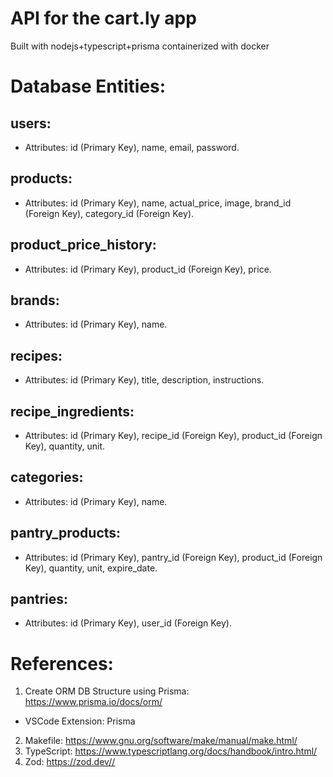 # API for the cart.ly app

Built with nodejs+typescript+prisma containerized with docker

# Database Entities:
## users: 
* Attributes: id (Primary Key), name, email, password.
## products:
* Attributes: id (Primary Key), name, actual_price, image, brand_id (Foreign Key), category_id (Foreign Key).
## product_price_history:
* Attributes: id (Primary Key), product_id (Foreign Key), price.
## brands:
* Attributes: id (Primary Key), name.
## recipes:
* Attributes: id (Primary Key), title, description, instructions.
## recipe_ingredients:
* Attributes: id (Primary Key), recipe_id (Foreign Key), product_id (Foreign Key), quantity, unit.
## categories:
* Attributes: id (Primary Key), name.
## pantry_products:
* Attributes: id (Primary Key), pantry_id (Foreign Key), product_id (Foreign Key), quantity, unit, expire_date.
## pantries:
* Attributes: id (Primary Key), user_id (Foreign Key).


# References:
1. Create ORM DB Structure using Prisma: <https://www.prisma.io/docs/orm/>
- VSCode Extension: Prisma
2. Makefile: <https://www.gnu.org/software/make/manual/make.html/>
3. TypeScript: <https://www.typescriptlang.org/docs/handbook/intro.html/>
4. Zod: <https://zod.dev//>